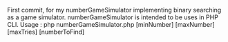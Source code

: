 First commit, for my numberGameSimulator implementing binary searching as a game simulator.
numberGameSimulator is intended to be uses in PHP CLI.
Usage :
php numberGameSimulator.php [minNumber] [maxNumber] [maxTries] [numberToFind]